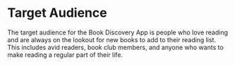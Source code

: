 # Target Audience
The target audience for the Book Discovery App is people who love reading and are always on the lookout for new books to add to their reading list. This includes avid readers, book club members, and anyone who wants to make reading a regular part of their life.